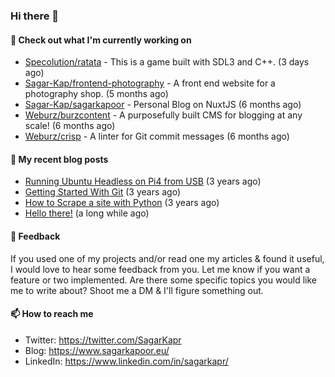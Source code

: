 ### Hi there 👋

#### 👷 Check out what I'm currently working on

- [Specolution/ratata](https://github.com/Specolution/ratata) - This is a game built with SDL3 and C&#43;&#43;. (3 days ago)
- [Sagar-Kap/frontend-photography](https://github.com/Sagar-Kap/frontend-photography) - A front end website for a photography shop. (5 months ago)
- [Sagar-Kap/sagarkapoor](https://github.com/Sagar-Kap/sagarkapoor) - Personal Blog on NuxtJS (6 months ago)
- [Weburz/burzcontent](https://github.com/Weburz/burzcontent) - A purposefully built CMS for blogging at any scale! (6 months ago)
- [Weburz/crisp](https://github.com/Weburz/crisp) - A linter for Git commit messages (6 months ago)


#### 📜 My recent blog posts

- [Running Ubuntu Headless on Pi4 from USB](https://www.sagarkapoor.eu/raspberry-pi4-headless-ubuntu-from-usb/) (3 years ago)
- [Getting Started With Git](https://www.sagarkapoor.eu/getting-started-with-git/) (3 years ago)
- [How to Scrape a site with Python](https://www.sagarkapoor.eu/how-to-scrape-with-python/) (3 years ago)
- [Hello there!](https://www.sagarkapoor.eu/about/) (a long while ago)


#### 💬 Feedback

If you used one of my projects and/or read one my articles & found it useful, I would love to hear some feedback from you. Let me know if you want a feature or two implemented. Are there some specific topics you would like me to write about? Shoot me a DM & I'll figure something out.

#### 📫 How to reach me

- Twitter: https://twitter.com/SagarKapr
- Blog: https://www.sagarkapoor.eu/
- LinkedIn: https://www.linkedin.com/in/sagarkapr/